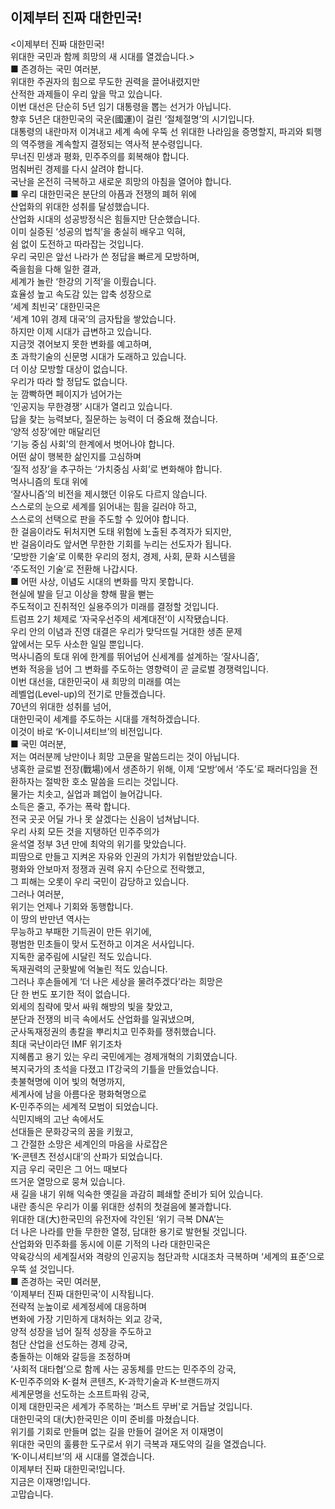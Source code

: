 ## 이제부터 진짜 대한민국!

<이제부터 진짜 대한민국!  
위대한 국민과 함께 희망의 새 시대를 열겠습니다.>  
■ 존경하는 국민 여러분,  
위대한 주권자의 힘으로 무도한 권력을 끌어내렸지만  
산적한 과제들이 우리 앞을 막고 있습니다.  
이번 대선은 단순히 5년 임기 대통령을 뽑는 선거가 아닙니다.   
향후 5년은 대한민국의 국운(國運)이 걸린 ‘절체절명’의 시기입니다.  
대통령의 내란마저 이겨내고 세계 속에 우뚝 선 위대한 나라임을 증명할지, 파괴와 퇴행의 역주행을 계속할지 결정되는 역사적 분수령입니다.  
무너진 민생과 평화, 민주주의를 회복해야 합니다.  
멈춰버린 경제를 다시 살려야 합니다.  
국난을 온전히 극복하고 새로운 희망의 아침을 열어야 합니다.  
■ 우리 대한민국은 분단의 아픔과 전쟁의 폐허 위에   
산업화의 위대한 성취를 달성했습니다.  
산업화 시대의 성공방정식은 힘들지만 단순했습니다.  
이미 실증된 ‘성공의 법칙’을 충실히 배우고 익혀,   
쉼 없이 도전하고 따라잡는 것입니다.  
우리 국민은 앞선 나라가 쓴 정답을 빠르게 모방하며,   
죽을힘을 다해 일한 결과,   
세계가 놀란 ‘한강의 기적’을 이뤘습니다.  
효율성 높고 속도감 있는 압축 성장으로   
‘세계 최빈국’ 대한민국은   
‘세계 10위 경제 대국’의 금자탑을 쌓았습니다.  
하지만 이제 시대가 급변하고 있습니다.  
지금껏 겪어보지 못한 변화를 예고하며,   
초 과학기술의 신문명 시대가 도래하고 있습니다.  
더 이상 모방할 대상이 없습니다.   
우리가 따라 할 정답도 없습니다.  
눈 깜빡하면 페이지가 넘어가는   
‘인공지능 무한경쟁’ 시대가 열리고 있습니다.  
답을 찾는 능력보다, 질문하는 능력이 더 중요해 졌습니다.  
‘양적 성장’에만 매달리던  
‘기능 중심 사회’의 한계에서 벗어나야 합니다.  
어떤 삶이 행복한 삶인지를 고심하며   
‘질적 성장’을 추구하는 ‘가치중심 사회’로 변화해야 합니다.  
먹사니즘의 토대 위에   
‘잘사니즘’의 비전을 제시했던 이유도 다르지 않습니다.  
스스로의 눈으로 세계를 읽어내는 힘을 길러야 하고,  
스스로의 선택으로 판을 주도할 수 있어야 합니다.  
한 걸음이라도 뒤처지면 도태 위험에 노출된 추격자가 되지만,   
반 걸음이라도 앞서면 무한한 기회를 누리는 선도자가 됩니다.  
‘모방한 기술’로 이룩한 우리의 정치, 경제, 사회, 문화 시스템을  
‘주도적인 기술’로 전환해 나갑시다.  
■ 어떤 사상, 이념도 시대의 변화를 막지 못합니다.  
현실에 발을 딛고 이상을 향해 팔을 뻗는   
주도적이고 진취적인 실용주의가 미래를 결정할 것입니다.  
트럼프 2기 체제로 ‘자국우선주의 세계대전’이 시작됐습니다.  
우리 안의 이념과 진영 대결은 우리가 맞닥뜨릴 거대한 생존 문제   
앞에서는 모두 사소한 일일 뿐입니다.  
먹사니즘의 토대 위에 한계를 뛰어넘어 신세계를 설계하는 ‘잘사니즘’,  
변화 적응을 넘어 그 변화를 주도하는 영향력이 곧 글로벌 경쟁력입니다.  
이번 대선을, 대한민국이 새 희망의 미래를 여는   
레벨업(Level-up)의 전기로 만들겠습니다.  
70년의 위대한 성취를 넘어,  
대한민국이 세계를 주도하는 시대를 개척하겠습니다.  
이것이 바로 ‘K-이니셔티브’의 비전입니다.  
■ 국민 여러분,  
저는 여러분께 낭만이나 희망 고문을 말씀드리는 것이 아닙니다.  
냉혹한 글로벌 전장(戰場)에서 생존하기 위해, 이제 ‘모방’에서 ‘주도’로 패러다임을 전환하자는 절박한 호소 말씀을 드리는 것입니다.   
물가는 치솟고, 실업과 폐업이 늘어갑니다.   
소득은 줄고, 주가는 폭락 합니다.  
전국 곳곳 어딜 가나 못 살겠다는 신음이 넘쳐납니다.  
우리 사회 모든 것을 지탱하던 민주주의가   
윤석열 정부 3년 만에 최악의 위기를 맞았습니다.  
피땀으로 만들고 지켜온 자유와 인권의 가치가 위협받았습니다.  
평화와 안보마저 정쟁과 권력 유지 수단으로 전락했고,  
그 피해는 오롯이 우리 국민이 감당하고 있습니다.  
그러나 여러분,   
위기는 언제나 기회와 동행합니다.  
이 땅의 반만년 역사는   
무능하고 부패한 기득권이 만든 위기에,   
평범한 민초들이 맞서 도전하고 이겨온 서사입니다.  
지독한 굶주림에 시달린 적도 있습니다.  
독재권력의 군홧발에 억눌린 적도 있습니다.  
그러나 후손들에게 ‘더 나은 세상을 물려주겠다’라는 희망은   
단 한 번도 포기한 적이 없습니다.  
외세의 침략에 맞서 싸워 해방의 빛을 찾았고,  
분단과 전쟁의 비극 속에서도 산업화를 일궈냈으며,  
군사독재정권의 총칼을 뿌리치고 민주화를 쟁취했습니다.  
최대 국난이라던 IMF 위기조차  
지혜롭고 용기 있는 우리 국민에게는 경제개혁의 기회였습니다.  
복지국가의 초석을 다졌고 IT강국의 기틀을 만들었습니다.  
촛불혁명에 이어 빛의 혁명까지,  
세계사에 남을 아름다운 평화혁명으로  
K-민주주의는 세계적 모범이 되었습니다.  
식민지배의 고난 속에서도  
선대들은 문화강국의 꿈을 키웠고,  
그 간절한 소망은 세계인의 마음을 사로잡은   
‘K-콘텐츠 전성시대’의 산파가 되었습니다.  
지금 우리 국민은 그 어느 때보다   
뜨거운 열망으로 뭉쳐 있습니다.  
새 길을 내기 위해 익숙한 옛길을 과감히 폐쇄할 준비가 되어 있습니다.  
내란 종식은 우리가 이룰 위대한 성취의 첫걸음에 불과합니다.   
위대한 대(大)한국민의 유전자에 각인된 ‘위기 극복 DNA’는   
더 나은 나라를 만들 무한한 열정, 담대한 용기로 발현될 것입니다.  
산업화와 민주화를 동시에 이룬 기적의 나라 대한민국은  
약육강식의 세계질서와 격랑의 인공지능 첨단과학 시대조차 극복하며 ‘세계의 표준’으로 우뚝 설 것입니다.  
■ 존경하는 국민 여러분,   
‘이제부터 진짜 대한민국’이 시작됩니다.  
전략적 눈높이로 세계정세에 대응하며  
변화에 가장 기민하게 대처하는 외교 강국,  
양적 성장을 넘어 질적 성장을 주도하고  
첨단 산업을 선도하는 경제 강국,  
충돌하는 이해와 갈등을 조정하며   
‘사회적 대타협’으로 함께 사는 공동체를 만드는 민주주의 강국,  
K-민주주의와 K-컬쳐 콘텐츠, K-과학기술과 K-브랜드까지  
세계문명을 선도하는 소프트파워 강국,  
이제 대한민국은 세계가 주목하는 ‘퍼스트 무버'로 거듭날 것입니다.  
대한민국의 대(大)한국민은 이미 준비를 마쳤습니다.  
위기를 기회로 만들며 없는 길을 만들어 걸어온 저 이재명이   
위대한 국민의 훌륭한 도구로서 위기 극복과 재도약의 길을 열겠습니다.  
‘K-이니셔티브’의 새 시대를 열겠습니다.  
이제부터 진짜 대한민국!입니다.  
지금은 이재명!입니다.  
고맙습니다.
